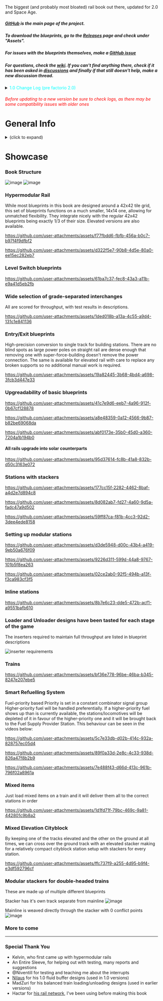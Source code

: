 The biggest (and probably most bloated) rail book out there, updated for 2.0
and Space Age.

##### [GitHub](https://github.com/Opinionated-Blueprints/10-Books-Full-of-Rails) is the main page of the project.

##### To download the blueprints, go to the [Releases](https://github.com/Opinionated-Blueprints/10-Books-Full-of-Rails/releases) page and check under "Assets".

##### For issues with the blueprints themselves, make a [GitHub issue](https://github.com/Opinionated-Blueprints/10-Books-Full-of-Rails/issues)

##### For questions, check the [wiki](https://github.com/Opinionated-Blueprints/10-Books-Full-of-Rails/wiki). If you can't find anything there, check if it has been asked in [discussions](https://github.com/Opinionated-Blueprints/10-Books-Full-of-Rails/discussions) and finally if that still doesn't help, make a new discussion thread.

<details>
  <summary><span style="color:cyan">1.0 Change Log (pre factorio 2.0)</summary>

###### <span style="color:white">18:00 UTC 22.08.2020</color>

- Added the missing accumulator to "Diagonal 4-way" from the "4 Lane Solar"
  book
- All non-diagonal blueprints now have grid settings to enable placing by
  dragging. They're placed next to the previous one but only on the horizontal
  or vertical axis, not on diagonals. If support for that releases I'll update
  them too.
- New title

###### <span style="color:white">19:00 UTC 23.08 2020</color>

- Landfill added under every blueprint to allow placing on water
- For some stupid reason, I've renamed all 45° turn blueprints to 135°
  previously, now it's the right way again
- Improved upgradability in and between Category A (Solar) books

###### <span style="color:white">20:00 UTC 25.08.2020</color>

- Added more pictures to description

###### <span style="color:white">13:30 UTC 23.08.2020</color>

- Added Absolute Reference Point setting to every blueprint
- Changed Non-Solar Books' color-coding from yellow to dark orange for better
  visibility on tooltips
- Fixed "4:2 T Junction Right" from "4:2:1 Lane" and "4:2:1 Lane Solar" books
  (one exit was 1 piece of rail too long)
- Added missing lamps to "4:2 T Junction Left" from "4:2:1 Lane" book

###### <span style="color:white">22:30 UTC 25.08.2020</color>

- Added stations for < C || < C > || < CC || < CCCC > || \<< CCCC || < CCCC \<>
  CCCC > || \<< CCC \<> CCC > trains and their simple LTN equivalents
- Added blueprints for creating stations from smaller components both for
  vanilla and LTN

###### <span style="color:white">12:00 UTC 26.08.2020</color>

- Added missing signals to double-headed stations
- All LTN stations now have appropriate maximum and minimum train length set

###### <span style="color:white">15:30 UTC 26.08.2020</color>

- Slightly redesigned all \<CC stations and all but \<<CCC\<>CCC>> provider
  stations in order to make all stations red belt compatible
- Added Red Belt stations (upgradable to blue belt)
- Removed the unnecessary middle power pole from all "Straight T Junction"
  (Category A) blueprints

###### <span style="color:white">16:00 UTC 26.08.2020</color>

- Fixed "Provider - Loading" from Rails -> Stations -> Vanilla (Red Belt) ->
  Station Parts (was the same blueprint as for LTN version)

###### <span style="color:white">17:00 UTC 26.0.8.2020</color>

- Added "Provider - Front & Rear" and "Requester - Front & Rear" Stations for
  all 12 car station books

###### <span style="color:white">01:00 UTC 27.08.2020</color>

- Redesigned all stations to make them smaller and simplify the balanced
  loading/unloading using MadZuri's design
- Added "Provider Front & Rear" and "Requester Front & Rear" to all 12 car
  stations
- Added more blueprints to "Stations Parts" books

###### <span style="color:white">15:30 UTC 27.08.2020</color>

- Added "Straight Lane Switch U-turn" and "Diagonal Lane Switch U-turn" to all
  4 Lane Category A Books
- Reworked signalling in "Straight U-turn" and "Diagonal U-turn" in all 4 Lane
  Category A Books in order to make them upgradable to the above. Also Diagonal
  U)-turn" looks like a square now.
- Fixed modularity of rail blueprints with diagonal exits (previously solar
  panels would overlap)

###### <span style="color:white">16:30 UTC 28.08.2020</color>

- Changed some blueprints in "Station Parts" books and added new ones
- Added "Instructions" book. Inside you can find instructions on setting up
  MadZuri's Balanced Train Loading and my LTN Stations
- Fixed wiring in Provider stations
- Simplified LTN Station Logic "Provide Threshold" and "Request Threshold"
  replaced with "Provide Stack Threshold" and "Request Stack Threshold"
- Added train stations for 2L-10C Single-headed trains

###### <span style="color:white">17:30 UTC 28.0.2020</color>

- Normalized train stations
- Added train stackers
- Improved some signalling/removed misplaced "yellow state" signals

###### <span style="color:white">21:30 UTC 29.08.2020</color>

- Provider stations finally work as they should be I swear (all it took was
  changing "Anything" to "Everything" in inserter settings so you can just put
  a new station over the old one and settings will be updated)

###### <span style="color:white">12:30 UTC 31.08.2020</color>

- Fixed snapping on "2:1 Exit U-turned"

###### <span style="color:white">10:00 UTC 26.09.2020</color>

- Provider stations now have their chest number set in their arithmetic
  combinator for balanced loading

###### <span style="color:white">12:30 UTC 06.10.2020</color>

- Forgot to use an upgrade planner on red belt station books, fixed

###### <span style="color:white">18:00 UTC 05.12.2020</color>

- Moved signals from exits of rail blueprints to their entrances as suggested
  by Josch. Helps blueprints connect better by mitigating some conflicts (if
  you're planning to use this update on a save where you already have used
  older versions, you should place a signal in the middle of a big rail block
  that forms where old rails connect with new. That's not a perfect solution,
  but anything better would require replacing signalling on all old rails)
- Improved signalling on all "u-turned" blueprints from 4:2:1 books
- Changed "Diagonal U-turn" from 4 Lane books so it is upgradable to "Diagonal
  Lane Switch U-turn" as originally intended
- If you're playing on 1.1, Factorio saves cable connections in blueprints now,
  you know what that means

###### <span style="color:white">15:30 UTC 8.12.2020</color>

- Stackers for each train size now have their own books rather than all being
  shoved together

###### <span style="color:white">20:00 UTC 10.12.2020</color>

- I've missed all of 4:2:1 Solar book, when aligning blueprint grid after
  update from 06.10.2020 - Fixed
- After previous update, stackers had align to grid checked with some
  ridiculous values for some reason beyond my understanding- Fixed

###### <span style="color:white">12:30 UTC 13.12.2020</color>

- The reason beyond my understanding from the previous update has been
  understood. It has to do with changes to blueprint alignment settings in
  Factorio 1.1. Stations too have been affected by it - Fixed

###### <span style="color:white">19:30 UTC 18.12.2020</color>

(Compatible with older versions)

- All blueprints containing a 90° turn including the various 90° Turns have
  been redesigned to actually do so. Exceptions are 1) the entirety of Category
  B, since it was impossible to do, 2)curved/diagonal blueprints from Category
  C - impossible or already compatible
- Solar blueprints have been redesigned accordingly
- Overall this update increases the number of blueprints that both 2 Lane and 4
  Lane 90° Turns can be upgraded into
- Great thanks to An Entire Sleeve for helping out

###### <span style="color:white">21:00 UTC 18.12.2020</color>

(Compatible with older versions)

- Added "Wall" book, containing 7 blueprints designed to protecc your trains
  from natives

###### <span style="color:white">1:00 UTC 27.12.2020</color>

(Compatible with older versions)

- Added "Entry/Exit" books (new category - D) containing most blueprints from
  category B with severe modifications (they are way better now)
- Added 4:1 4-way Intersections in 4 variants and their diagonal equivalents
- Stackers have grid snapping (again)
- Reworked blueprint naming so your eyes don't bleed anymore

###### <span style="color:white">1:00 UTC 28.12.2020</color>

(Compatible with older versions)

- Fixed signalling in category D (some blueprints had signals on the wrong side
  of the rail)
- deleted blueprints from category D in the 'Solar' book that had the singular
  lane connected to only one side of the main track

###### <span style="color:white">15:00 UTC 28.12.2020</color>

(Compatible with older versions)

- Added grid snapping to non-diagonal blueprints from category D. It actually
  works and it's amazing. Unfortunately, it's not possible to do this to
  diagonal blueprints right now

###### <span style="color:white">19:00 UTC 29.12.2020</color>

(Stations were completely reworked, but there shouldn't be any compatibility
issues as long as you don't fiddle with the ones you already placed)

- Complete rework of the stations, more freedom with their setup, better belt
  layouts, switched from circuit-based balancing to mechanical on provider
  stations - thanks to this there is also less fiddling with LTN stations, no
  need to worry about where each wire is connected and so on. There are fewer
  blueprints overall and instead of having 2 separate books for red and blue
  belts, now there is only one with red ones, upgradable with a provided
  upgrade planners. Largely influenced by Nilaus's tutorials
- Added 4:2 4-way with three ends with 4 lanes and one end with 2 lanes
- Added 10 car and 5 car stackers
- It's a big update so there is more potential for bugs than normal, I'll fix
  them as I get reports or notice them myself

###### <span style="color:white">14:00 UTC 30.12.2020</color>

(Compatible with older versions)

- Added landfill to stackers

###### <span style="color:white">16:30 UTC 30.12.2020</color>

(Compatible with older versions)

- Lane split isn't fixed to a specific position on a straight line like it was
  before giving more freedom with its positioning
- 4:1 4-ways were replaced with a 4:1 4-way that actually is 4-way.

###### <span style="color:white">22:30 UTC 30.12.2020</color>

(Compatible with older versions)

- Light on stations have been moved outside to allow for placing additional
  signals if one so desires
- Chests on vanilla stations have been connected with green wires for wire
  sorcerers

###### <span style="color:white">20:00 UTC 31.12.2020</color>

(Compatible with older versions)

- Added an outline of a 42x42 square of stone bricks to the Tiles book, it's
  the same size as the grid that all rail blueprints are based on, so it can be
  used as a placeholder for future rails
- some minor fixes like correcting spelling mistakes, changing blueprint
  tooltips a bit and so on

###### <span style="color:white">18:00 UTC 01.01.2021</color>

(Compatible with older versions)

- Station buffers got a bit of a remake and more have been added

###### <span style="color:white">18:30 UTC 01.01.2021</color>

(Compatible with older versions)

- Both 4 Lane Entries from Entry/Exit books had some signals on the wrong side
  of the rails, fixed

###### <span style="color:white">14:00 UTC 02.01.2021</color>

(Compatible with older versions)

- Added more wall blueprints
- Fixed some naming and icon errors

###### <span style="color:white">14:30 UTC 03.01.2021</color>

(Compatible with older versions)

- Added more stackers
- Reworked stacker naming and icons

###### <span style="color:white">16:00 UTC 04.01.2021</color>

(Compatible with older versions)

- Added stations for 4 car long trains
- Added Maintenance book with a handful of blueprints to keep your walls in
  good shape

###### <span style="color:white">18:30 UTC 04.01.2021</color>

(Compatible with older versions)

- Walls were beautified
- Wall Maintenance requester stations are no more compact
- I LTN depots are now more compact
- Fixed wrong car numeration in LTN Depots

###### <span style="color:white">00.30 UTC 07.01.2021</color>

(Compatible with older versions)

- Wall Maintenance stations can now service artillery shells
- Maintenance trains are now longer by 1 car (artillery wagon) which is used to
  transport said shells
- There are still variants of those stations that do not have such capabilities
  for those who have yet to unleash the artillery's might (without artillery,
  the ones that can service it won't work)
- Added a U shaped wall segment (meant for surrounding U-turns
- Some more wall beautification happened, very likely to be the last

###### <span style="color:white">13:30 UTC 10.01.2021</color>

(Compatible with older versions)

- Blueprints from Entry/Exit books now have normal signals instead of chain
  signals at their ends, increased throughput

###### <span style="color:white">16:30 UTC 20.01.2021</color>

(Technically compatible but station names changed so you'll have to change the
names of your existing stations accordingly or suffer OCD damage for the rest
of the run. Alternatively, you can copy your 'Stations' book, and replace the
one from this update with it to get the rest)

- Station names changed from coloured text to icons of respective logistic
  chests resulting in drastically reduced length
- Added 8 car stations
- Added 2 lane buffered 4-way intersections based on "Whirlpool" by Tallinu
- 4:2 4-way (2) has been improved. While It was proven impossible to make it
  upgradable from 2 lane 4-way, it is now symmetric and doesn't let trains
  change lanes resulting in higher throughput

###### <span style="color:white">17:00 UTC 20.01.2021</color>

(Compatible with older versions)

- Added 8 car stackers
- Removed unnecessary signals from diagonal stackers

###### <span style="color:white">11:00 UTC 29.01.2021</color>

(Compatible with older versions)

- Added another 4:2 4-way. This one has two 4L ends opposite of two 2L ends.
  Both straight and diagonal versions
- Added Power Indicators book. Who knows what's inside?
- Added Safe Rail Crossing blueprints
- With the 1.1 release it is now possible to flip blueprints using F and G.
  Because of this there is no reason to maintain both Left and Right versions
  of station buffers and as such, they were removed
- Slightly modified the "L" shaped wall so that it doesn't overlap with
  diagonal U-turns

###### <span style="color:white">21:30 UTC 30.01.2021</color>

(Train stop names in LTN depots have been changed - simple copy-paste will do)

- Added Train Limit Control blueprints for vanilla Provider and Requester
  stations
- Added vanilla train Depots
- Added 3 more splits to 4:2:1 books
- (fix) Added green wire connecting vanilla requester stations' buffers
- All Station Buffers now have listed their storage capacity for different
  stack sizes
- Reworked colour-coding/symbolism in Stations book to make it more consistent
- LTN Depots now use Roboport Icon instead of the Depot Signal and are
  colour-coded grey
- 'Stackers' book now uses purple, and books/blueprints inside it are plain
  white as blue was reserved for requesters

###### <span style="color:white">12:30 UTC 31.01.2021</color>

(Compatible with older versions)

- Slight improvements to signalling in 4:2:1 blueprints
- (fix) 2 Lane Safe Rail Crossing is no longer misaligned
- (fix) Solar Safe Lane Crossing blueprints now are truly solar

###### <span style="color:white">20:30 UTC 02.02.2021</color>

(Compatible with older versions)

- Blueprint description changes/updates, more fancy rich text shenanigans
- Added 7, 9 and 11 car stations and stackers coz why not just have everything
  from 2 to 12 at this point. And let's not forget about the option of deleting
  blueprints you're never going to use

###### <span style="color:white">15:00 UTC 07.02.2021</color>

(Compatible with older versions)

- Added 1, 2 and 3 car balance fluid buffers and modified 4 car ones slightly
  so that it is possible to transfer information about stored fluid through a
  green wire. All are based on Nilaus's design.
- (fix) 7 car stacker book now has the right blueprints

###### <span style="color:white">18:00 UTC 07.02.2021</color>

(Compatible with older versions)

- (fix) Corrected that some blueprints had the wrong blueprint snapping mode or
  had it at all when they shouldn't

###### <span style="color:white">15:00 UTC 08.02.2021</color>

(Compatible with older versions)

- (fix) Added ONE missing belt to vanilla 1 car requester buffer ;)

###### <span style="color:white">15:00 UTC 09.02.2021</color>

(Compatible with older versions)

- Y junctions and splits are now more compact
- Added a cursed diagonal rail signal based power display
- Added a circular rail based power display (large and mini)
- Added ONION

###### <span style="color:white">12:30 UTC 10.02.2021</color>

(Compatible with older versions)

- (fix) some spelling in blueprint descriptions

###### <span style="color:white">13:00 UTC 10.02.2021</color>

(Compatible with older versions)

- small changes to wiring of 2 car fluid provider and requester buffers
  resulting in better pump behavior

###### <span style="color:white">17:00 UTC 08.03.2021</color>

(Compatible with older versions)

- Lamps on stations were moved to stations buffers instead to avoid collision
  with fluid buffers
- Improvements to grid snapping settings on station buffers
- (fix) Added missing wires on 'Provider -> 4 car fluid buffer' connecting
  storage tanks to the power poles
- Some additions/changes to the "Tiles" book, I'm working on something more
  flexible too

###### <span style="color:white">17:30 UTC 09.03.2021</color>

(Compatible with older versions)

- In the "Tiles" book you can now find 4 new books (2 vanilla/2 modded)
  containing parts that let you construct new tile patterns like the pre-made
  ones but with custom size and rail spacing

###### <span style="color:white">12:30 UTC 13.03.2021</color>

(Compatible with older versions)

- In the previous update, I forgot to include the blueprint string

###### <span style="color:white">15:00 UTC 23.04.2021</color>

(Compatible with older versions)

- (fix) 'Non-Solar & solar -> Entry/Exit -> 4 Lane Exit (R)': a rail piece was
  missing

###### <span style="color:white">19:30 UTC 02.06.2021</color>

(Compatible with older versions)

- (fix) better gate behaviour in safe rail crossings, smaller probability of
  getting stuck inside

###### <span style="color:white">18:00 UTC 09.06.2021</color>

(Compatible with older versions)

- (fix) blueprints of gated walls didn't have gates in the dragon's teeth
- minor improvements to some tooltips (mostly aesthetic)
- changed landfill layout under safe rail crossing blueprints a bit

###### <span style="color:white">18:00 UTC 16.10.2021</color>

(You may need to change the naming scheme of your stations to be consistent
with the new one if you're using a many-to-many train system or something
similar, relying on station names. This console command should take care of
renaming stations to the new format but only stations:
`/c local stops = game.surfaces["nauvis"].find_entities_filtered{type="train-stop"} for _, stop in pairs(stops) do stop.backer_name = string.gsub(stop.backer_name, "item=", "img=item/") stop.backer_name = string.gsub(stop.backer_name, "fluid=", "img=fluid/") end`)

- Changed formatting for station names, so that chat messages are less
  cluttered and all-round more pleasant to look at
- Updated some tooltips
- Some more minor changes

###### <span style="color:white">21:30 UTC 23.01.2022</color>

(Compatible with older versions)

- maintenance train schedules updated to the latest station naming scheme
- maintenance requesters will now request a new delivery when any item goes
  below 20-25% (dependent on the item) of the requested amount (was 50 items
  below request); you can safely paste over the new blueprints over the old
  ones
- maintenance requester stations had their request numbers modified to require
  exactly 20 stacks for full delivery so that a maintenance train can carry 2
  whole requesters' worth of supply
- filters in maintenance trains' wagons modified accordingly
- replaced storage chests with passive provider chests in maintenance
  requesters, don't even ask me it wasn't that way from the outset
- LTN providers now use filter inserters between buffer chests and trains
- Added the Whirlpool 2.0 power indicator featuring my latest achievements in
  Factorio animation

###### <span style="color:white">13:00 UTC 05.02.2022</color>

(Compatible with older versions)

- Added 2 new late-game unloading buffers, efficient, small and cheap
- General improvements to station buffer naming/descriptions
- Removed Station Construction Books - I'm constantly forgetting to bring them
  up to date with the main station books, and those main books became so
  customizable by now, that I don't feel like they're needed for anything
  anymore
- Book names now use bold font for better aesthetics

###### <span style="color:white">20:00 UTC 04.04.2022</color>

(Compatible with older versions)

- Fixed a deadlock case in the 'Entry/Exit' blueprints (not entire books, just
  the blueprints with 'Entry/Exit' in the name have been altered slightly)

###### <span style="color:white">10:30 UTC 31.05.2022</color>

(Compatible with older versions)

- Fixed that one of the cornerpieces in 'Gates' book was a duplicate of another
  one
- Changed some symbols in the 'Wall' book to more accurately represent the
  shape of the pieces with some more fancy symbols

###### <span style="color:white">15:00 UTC 11.06.2022</color>

(Compatible with older versions)

- Added Solar Array book. For now contains 3 designs, in variants with and
  without radars. Thanks to Omega for the idea and 2 of the designs.
- Fixed instructions for setting up the Train Limit Control for Vanilla
  Requesters (instructions for arithmetic combinators were switched)

###### <span style="color:white">13:30 UTC 22.06.2022</color>

(Compatible with older versions)

- missing rail piece in '4:2 T Junction (Left)' in '4:2:1 rail' (non soal) book
  fixed

###### <span style="color:white">15:30 UTC 13.07.2022</color>

(Compatible with older versions)

- Fixed 1-car fluid buffer being what the 2-car one was supposed to be
- Fixed 2-car buffer being just completely wrong

</details>

###### <span style="color:red">Before updating to a new version be sure to check logs, as there may be some compatibility issues with older ones </color>

# General Info

<details>
 <summary>(click to expand)</summary>

- Rails are based on a 42x42 tile grid, which matches 6-car trains perfectly.
  Supports 3-car and 2-car trains well too
- Blueprints for up to 12 cars are available
- Alternative hypermodular rail blueprints on a tiny 14x14 (2 car length) grid,
  exactly 1/3 of the regular grid. Both sets are compatible with each other.
- Straight and Turn -> T-Junction -> 4-way in both elevations are directly
  upgradable
- There are lamps (probably too many tbh)
- ![red circuit](https://github.com/user-attachments/assets/0f4f54c1-5259-49cd-ac2c-6cb983b83d50)
  and
  ![green circuit](https://wiki.factorio.com/images/thumb/Green_wire.png/32px-Green_wire.png)
  connections between large power poles
- (very) wide selection of blueprints: ground, elevated, elevation switch,
  grade-separated interchanges and more
- above but also with
  ![solar pannels](https://wiki.factorio.com/images/thumb/Solar_panel.png/32px-Solar_panel.png)
  and
  ![accumulator](https://github.com/user-attachments/assets/62d02975-a510-4a2d-b435-523d05f30cac)
  crammed in. Can be placed directly over non-solar blueprints.
- Modular stations with a selection of loading and unloading designs and
  dynamic train limit and priority control based on the number of items in the
  buffers
- Alternative (and objectively better :p) bufferless provider stations
- Out-of-the-box support for mixed items regardless of stack size or even if
  they become mixed on the train due to spoiling. Just load mixed items at the
  provider and ensure requester stations exist for each item.
- Depots
- Refuelling system with a central supply station and dedicated logistic train
  that can supply all refuelling stations
- Inline stations - optimised for the smallest possible footprint by placing
  in-between and very close to straight rails
- Wide selection of stacker designs for all train lengths 2-12
- Premade trains in some common configurations for 2-, 3- and 6-car lengths +
  DIY locomotives with preset interrupts for more eccentric configurations
- Wall blueprints that follow the same grid as rails and survive 100% evolution
  on Nauvis. Gleba is planned at some point.
- Solar array blueprints that follow the same grid as rails for Nauvis,
  Vulcanus and Gleba ratios
- Cityblock utilising mixed elevation rails and supporting 6/3/2 car trains.

</details>

# Showcase

### Book Structure

![image](https://github.com/user-attachments/assets/baf2bb8f-204b-41bf-8f9c-27d270a75087)
![image](https://github.com/user-attachments/assets/2a894419-735c-4c91-8918-a3f36e2988cd)

### Hypermodular Rail

While most blueprints in this book are designed around a 42x42 tile grid, this
set of blueprints functions on a much smaller, 14x14 one, allowing for
unmatched flexibility. They integrate nicely with the regular 42x42 blueprints
being exactly 1/3 of their size. Elevated versions are also available.

https://github.com/user-attachments/assets/f77fbdd6-fbfb-456a-b0c7-b97f4f9dfbf2

https://github.com/user-attachments/assets/d322f5e7-90b8-4d5e-80a0-ee15ec282eb7

### Level Switch blueprints

https://github.com/user-attachments/assets/61ba7c37-fec8-43a3-a11b-e9a41d5eb2fb

### Wide selection of grade-separated interchanges

All are scored for throughput, with test results in descriptions.

https://github.com/user-attachments/assets/1ded018b-a13a-4c55-a9d4-131c1e841136

### Entry/Exit blueprints

High-precision conversion to single track for building stations. There are no
blind spots as large power poles on straight rail are dense enough that
removing one with super-force-building doesn't remove the power connection. The
same is available for elevated rail with care to replace any broken supports so
no additional manual work is required.

https://github.com/user-attachments/assets/19a82445-3b68-4bd4-a698-3fcb3d447e33

### Upgreadability of basic blueprints

https://github.com/user-attachments/assets/41c7e9d6-eeb7-4a96-912f-0b67cf128878

https://github.com/user-attachments/assets/a8e48359-0a12-4566-9b87-b82be69068da

https://github.com/user-attachments/assets/abf0173e-35b0-45d0-a360-7204a1b194b0

#### All rails upgrade into solar counterparts

https://github.com/user-attachments/assets/95d37614-fc8b-41a8-832b-d50c3163e072

### Stations with stackers

https://github.com/user-attachments/assets/177cc15f-2282-4462-8baf-a4d2e7d894c8

https://github.com/user-attachments/assets/8d082ab7-fd27-4a60-9d5a-fadc47a9d502

https://github.com/user-attachments/assets/59ff87ca-f81b-4cc3-92d2-3dee4ede8158

### Setting up modular stations

https://github.com/user-attachments/assets/d3de5948-d00c-43b4-a419-9eb50a676f09

https://github.com/user-attachments/assets/9226d311-599d-44a8-9767-101b5f8ea263

https://github.com/user-attachments/assets/02ce2ab0-92f5-494b-a13f-f3ca983cf3f5

### Inline stations

https://github.com/user-attachments/assets/8b7e6c23-dde5-472b-acf1-a9551bafb610

### Loader and Unloader designs have been tasted for each stage of the game

The inserters required to maintain full throughput are listed in blueprint
descriptions

![inserter requirements](https://github.com/user-attachments/assets/e23bc27b-6862-40e9-974d-2c654f60afc7)

### Trains

https://github.com/user-attachments/assets/bf36e778-96be-46ba-b345-8247e207ebe5

### Smart Refuelling System

Fuel-priority based Priority is set in a constant combinator signal group
Higher-priority fuel will be handled preferentially. If a higher-priority fuel
shows up than is currently available, the stations/locomotives will be depleted
of it in favour of the higher-priority one and it will be brought back to the
Fuel Supply Provider Station. This behaviour can be seen in the videos below:

https://github.com/user-attachments/assets/5c7e33db-d02b-414c-932a-828757ec05d4

https://github.com/user-attachments/assets/89f0a33d-2e8c-4c33-938d-826a47f8b2b9

https://github.com/user-attachments/assets/7e488f43-d66d-413c-961b-796f02a8961a

### Mixed items

Just load mixed items on a train and it will deliver them all to the correct
stations in order

https://github.com/user-attachments/assets/1d1fd71f-79bc-469c-9a81-442801c9b8a2

### Mixed Elevation Cityblock

By keeping one of the tracks elevated and the other on the ground at all times,
we can cross over the ground track with an elevated stacker making for a
relatively compact cityblock station setup with stackers for every station.

https://github.com/user-attachments/assets/ffc737f9-a255-4d95-b9f4-e3df592796cf

### Modular stackers for double-headed trains

These are made up of multiple different blueprints

Stacker has it's own track separate from mainline
![image](https://github.com/user-attachments/assets/53deab9f-fba5-4f22-9eca-58de668a34ee)

Mainline is weaved directly through the stacker with 0 conflict points
![image](https://github.com/user-attachments/assets/a77038c4-5e7d-4e93-ad74-7db9d86a5333)

### More to come

______________________________________________________________________

### Special Thank You

- Kelvin, who first came up with hypermodular rails
- An Entire Sleeve, for helping out with testing, many reports and suggestions
- @Niventill for testing and teaching me about the interrupts
- [Nilaus](https://www.youtube.com/channel/UCD80bzqJh1N7lOqn7n0vKTg) for his
  1.0 fluid buffer designs (used in 1.0 versions)
- MadZuri for his balanced train loading/unloading designs (used in earlier
  versions)
- Hactar for
  [his rail network](https://gist.github.com/HactarCE/bc85d8c49d3e686d66d181d471cd50b1),
  I've been using before making this book

